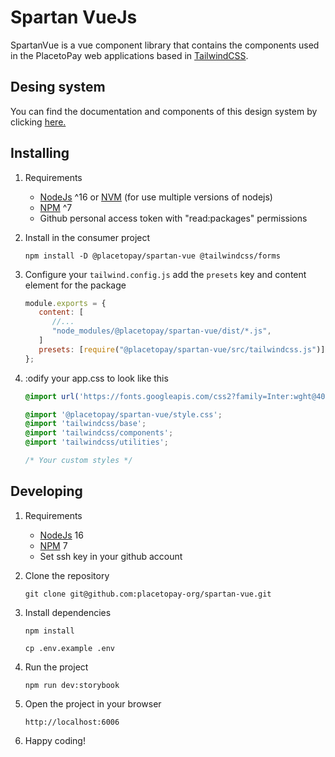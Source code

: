 # Spartan VueJs

SpartanVue is a vue component library that contains the components used in the PlacetoPay web applications based in [TailwindCSS](https://tailwindcss.com/).

## Desing system

You can find the documentation and components of this design system by clicking [here.](https://646e732a14dfaa707ad59b33-gmuixqrsag.chromatic.com/?path=/docs/introduction-overview--docs)

## Installing

1. Requirements

   - [NodeJs](https://nodejs.org/es/) ^16 or [NVM](https://github.com/nvm-sh/nvm) (for use multiple versions of nodejs)
   - [NPM](https://www.npmjs.com/) ^7
   - Github personal access token with "read:packages" permissions

2. Install in the consumer project

   ```shell
   npm install -D @placetopay/spartan-vue @tailwindcss/forms
   ```

3. Configure your `tailwind.config.js` add the `presets` key and content element for the package

   ```javascript
   module.exports = {
      content: [
         //...
         "node_modules/@placetopay/spartan-vue/dist/*.js",
      ]
      presets: [require("@placetopay/spartan-vue/src/tailwindcss.js")],
   };
   ```

4. :odify your app.css to look like this

   ```css
   @import url('https://fonts.googleapis.com/css2?family=Inter:wght@400;500;600;700&display=swap');

   @import '@placetopay/spartan-vue/style.css';
   @import 'tailwindcss/base';
   @import 'tailwindcss/components';
   @import 'tailwindcss/utilities';

   /* Your custom styles */
   ```

## Developing

1. Requirements

   - [NodeJs](https://nodejs.org/es/) 16
   - [NPM](https://www.npmjs.com/) 7
   - Set ssh key in your github account

2. Clone the repository

   ```shell
   git clone git@github.com:placetopay-org/spartan-vue.git
   ```

3. Install dependencies

   ```shell
   npm install
   ```

    ```shell
    cp .env.example .env
    ```

5. Run the project

   ```shell
   npm run dev:storybook
   ```

6. Open the project in your browser

   ```shell
   http://localhost:6006
   ```

7. Happy coding!
